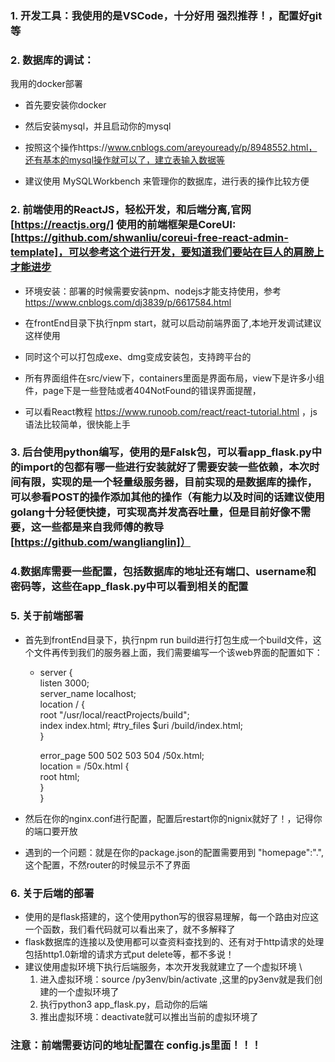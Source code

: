 ### 1. 开发工具：我使用的是VSCode，十分好用 强烈推荐！，配置好git等

### 2. 数据库的调试：
我用的docker部署
* 首先要安装你docker

* 然后安装mysql，并且启动你的mysql
* 按照这个操作https://www.cnblogs.com/areyouready/p/8948552.html，还有基本的mysql操作就可以了，建立表输入数据等

* 建议使用 MySQLWorkbench 来管理你的数据库，进行表的操作比较方便



### 2. 前端使用的ReactJS，轻松开发，和后端分离,官网 [https://reactjs.org/] 使用的前端框架是CoreUI:[https://github.com/shwanliu/coreui-free-react-admin-template]，可以参考这个进行开发，要知道我们要站在巨人的肩膀上才能进步
* 环境安装：部署的时候需要安装npm、nodejs才能支持使用，参考 https://www.cnblogs.com/dj3839/p/6617584.html

* 在frontEnd目录下执行npm start，就可以启动前端界面了,本地开发调试建议这样使用
* 同时这个可以打包成exe、dmg变成安装包，支持跨平台的
* 所有界面组件在src/view下，containers里面是界面布局，view下是许多小组件，page下是一些登陆或者404NotFound的错误界面提醒，
* 可以看React教程 https://www.runoob.com/react/react-tutorial.html ，js语法比较简单，很快能上手

### 3. 后台使用python编写，使用的是Falsk包，可以看app_flask.py中的import的包都有哪一些进行安装就好了需要安装一些依赖，本次时间有限，实现的是一个轻量级服务器，目前实现的是数据库的操作，可以参看POST的操作添加其他的操作（有能力以及时间的话建议使用golang十分轻便快捷，可实现高并发高吞吐量，但是目前好像不需要，这一些都是来自我师傅的教导[https://github.com/wanglianglin]）

### 4.数据库需要一些配置，包括数据库的地址还有端口、username和密码等，这些在app_flask.py中可以看到相关的配置

### 5. 关于前端部署
* 首先到frontEnd目录下，执行npm run build进行打包生成一个build文件，这个文件再传到我们的服务器上面，我们需要编写一个该web界面的配置如下：

    *   server {  
        listen      3000; \
        server_name  localhost;  \
        location / {  \
            root  "/usr/local/reactProjects/build"; \
            index index.html;
            #try_files   $uri /build/index.html; \
        }

        error_page   500 502 503 504  /50x.html; \
        location = /50x.html {  \
            root   html;  
        } \
        }

* 然后在你的nginx.conf进行配置，配置后restart你的nignix就好了！，记得你的端口要开放

* 遇到的一个问题：就是在你的package.json的配置需要用到 "homepage":".",这个配置，不然router的时候显示不了界面

### 6. 关于后端的部署
* 使用的是flask搭建的，这个使用python写的很容易理解，每一个路由对应这一个函数，我们看代码就可以看出来了，就不多解释了
* flask数据库的连接以及使用都可以查资料查找到的、还有对于http请求的处理包括http1.0新增的请求方式put delete等，都不多说！
* 建议使用虚拟环境下执行后端服务，本次开发我就建立了一个虚拟环境 \ 
    1. 进入虚拟环境：source /py3env/bin/activate ,这里的py3env就是我们创建的一个虚拟环境了
    2. 执行python3 app_flask.py，启动你的后端
    3. 推出虚拟环境：deactivate就可以推出当前的虚拟环境了

### 注意：前端需要访问的地址配置在 config.js里面！！！